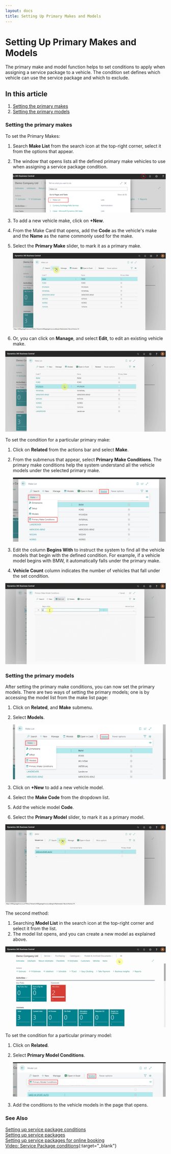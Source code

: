 ```yaml
---
layout: docs
title: Setting Up Primary Makes and Models
---
```


# Setting Up Primary Makes and Models

The primary make and model function helps to set conditions to apply when assigning a service package to a vehicle. The condition set defines which vehicle can use the service package and which to exclude.


## In this article

1. [Setting the primary makes](#setting-the-primary-makes)
2. [Setting the primary models](setting-the-primary-models)

### Setting the primary makes
To set the Primary Makes:
1. Search **Make List** from the search icon at the top-right corner, select it from the options that appear.
2. The window that opens lists all the defined primary make vehicles to use when assigning a service package condition.

    ![](media/garagehive-primary-make-and-model1.png)

2. To add a new vehicle make, click on **+New**. 
3. From the Make Card that opens, add the **Code** as the vehicle's make and the **Name** as the name commonly used for the make. 
4. Select the **Primary Make** slider, to mark it as a primary make.

    ![](media/garagehive-primary-make-and-model2.gif)

5. Or, you can click on **Manage**, and select **Edit**, to edit an existing vehicle make.

![](media/garagehive-primary-make-and-model3.gif)

To set the condition for a particular primary make:
1. Click on **Related** from the actions bar and select **Make**. 
2. From the submenus that appear, select **Primary Make Conditions**. The primary make conditions help the system understand all the vehicle models under the selected primary make.

    ![](media/garagehive-primary-make-and-model4.png)

3. Edit the column **Begins With** to instruct the system to find all the vehicle models that begin with the defined condition. For example, if a vehicle model begins with BMW, it automatically falls under the primary make. 
4. **Vehicle Count** column indicates the number of vehicles that fall under the set condition.

![](media/garagehive-primary-make-and-model5.gif)

### Setting the primary models
After setting the primary make conditions, you can now set the primary models. There are two ways of setting the primary models; one is by accessing the model list from the make list page:
1. Click on **Related**, and **Make** submenu.
2. Select **Models**.

    ![](media/garagehive-primary-make-and-model6.png)

3. Click on **+New** to add a new vehicle model. 
4. Select the **Make Code** from the dropdown list.
5. Add the vehicle model **Code**.
6. Select the **Primary Model** slider, to mark it as a primary model.

![](media/garagehive-primary-make-and-model7.gif)

The second method:
1. Searching **Model List** in the search icon at the top-right corner and select it from the list. 
2. The model list opens, and you can create a new model as explained above.

![](media/garagehive-primary-make-and-model8.gif)

To set the condition for a particular primary model:
1. Click on  **Related**. 
2. Select **Primary Model Conditions**.

    ![](media/garagehive-primary-make-and-model9.png)

3. Add the conditions to the vehicle models in the page that opens.


### **See Also**

[Setting up service package conditions](/docs/service-package-conditions.html) \
[Setting up service packages](/docs/garagehive-service-packages.html) \
[Setting up service packages for online booking](/docs/garagehive-onlinebooking-service-packages.html) \
[Video: Service Package conditions](http://www.youtube.com/watch?v=DDrB5v6kzM0){:target="_blank"}